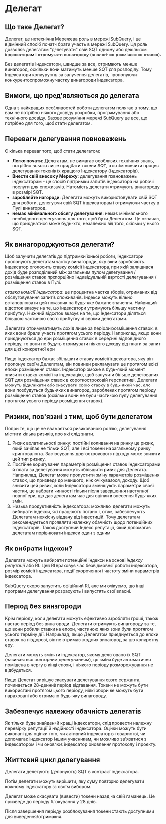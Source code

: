 # Делегат

## Що таке Делегат?

Делегат, це нетехнічна Мережева роль в мережі SubQuery, і це відмінний спосіб почати брати участь в мережі SubQuery. Ця роль дозволяє делегатам "делегувати" свій SQT одному або декільком індексаторам і отримувати винагороду (аналогічно розміщенню ставок).

Без делегатів Індексатори, швидше за все, отримають менше винагород, оскільки вони матимуть менше SQT для розподілу. Тому Індексатори конкурують за залучення делегатів, пропонуючи конкурентоспроможну частку винагороди індексатора.

## Вимоги, що пред'являються до делегата

Одна з найкращих особливостей роботи делегатом полягає в тому, що вам не потрібно ніякого досвіду розробки, програмування або технічного досвіду. Базове розуміння мережі SubQuery це все, що потрібно для того, щоб стати делегатом.

## Переваги делегування повноважень

Є кілька переваг того, щоб стати делегатом:

- **Легко почати**: Делегатам, не вимагає особливих технічних знань, потрібно всього лише придбати токени SQT, а потім вивчити процес делегування токенів їх кращого Індексатору (індексаторів).
- **Внести свій внесок у Мережу**: делегування повноважень індексаторам - це спосіб підтримки запитів індексатора на робочі послуги для споживачів. Натомість делегати отримують винагороду в розмірі SQT.
- **заробляйте нагороди**: Делегати можуть використовувати свій SQT для роботи, делегуючи свій SQT індексаторам і отримуючи частку в Пулі винагород.
- **немає мінімального обсягу делегування**: немає мінімального необхідного делегування для того, щоб бути Делегатом. Це означає, що приєднатися може будь-хто, незалежно від того, скільки у нього SQT.

## Як винагороджуються делегати?

Щоб залучити делегатів до підтримки їхньої роботи, Індексатори пропонують делегатам частку винагороди, яку вони заробляють. Індексатор оголосить ставку комісії індексатора, при якій залишився дохід буде розподілений між загальним пулом делегування / розміщення ставок пропорційно індивідуальній вартості делегування /розміщення ставок в Пулі.

*ставка комісії індексатора*: це процентна частка зборів, отриманих від обслуговування запитів споживачів. Індекси можуть вільно встановлювати цей показник на будь-яке бажане значення. Найвищий відсоток вказує на те, що індексатори утримують більшу частину прибутку. Нижчий відсоток вказує на те, що Індексатори діляться більшою частиною свого прибутку зі своїми делегатами.

Делегати отримуватимуть дохід лише за періоди розміщення ставок, в яких вони брали участь протягом усього періоду. Наприклад, якщо вони приєднуються до ери розміщення ставок в середині відповідного періоду, то вони не будуть отримувати ніякого доходу від плати за запит для цієї конкретної ери.

Якщо індексатор бажає збільшити ставку комісії індексатора, яку він пропонує своїм Делегатам, він повинен рекламувати це протягом всієї епохи розміщення ставок. Індексатор зможе в будь-який момент знизити ставку комісії за індексацію, щоб залучити більше делегованих SQT для розміщення ставок в короткостроковій перспективі. Делегати можуть відкликати або скасувати свою ставку в будь-який час, але вони позбудуться будь-яких винагород, зароблених протягом періоду розміщення ставок (оскільки вони не були частиною пулу делегування протягом усього періоду розміщення ставок).

## Ризики, пов'язані з тим, щоб бути делегатом

Попри те, що це не вважається ризикованою роллю, делегування містити кілька ризиків, про які слід знати.

1. Ризик волатильності ринку: постійні коливання на ринку це ризик, який зачіпає не тільки SQT, але і всі токени на загальному ринку криптовалюта. Застосування довгострокового підходу може знизити цей тип ризику.
2. Постійне коригування параметрів розміщення ставок Індексаторами й плата за делегування можуть збільшити ризик для Делегата. Наприклад, Делегат може пропустити зміну параметрів розміщення ставок, що призведе до меншого, ніж очікувалося, доходу. Щоб знизити цей ризик, коли Індексатори зменшують параметри своєї частки, це набрати чинності тільки після завершення наступної повної ери, що дає делегатам час для оцінки й внесення будь-яких змін.
3. Низька продуктивність індексатора: можливо, делегати можуть вибирати індекси, які працюють погано і, отже, забезпечують Делегатам неякісну віддачу від інвестицій. Тому делегатам рекомендується проявляти належну обачність щодо потенційних Індексаторів. Також доступний Індекс репутації, який допомагає делегатам порівнювати індекси один з одним.

## Як вибрати індекси?

Делегати можуть вибирати потенційні індекси на основі *індексу репутації* або RI. Цей RI враховує час безвідмовної роботи індексатора, розмір комісії індексатора, події скорочення і частоту зміни параметрів індексатора.

SubQuery скоро запустить офіційний RI, але ми очікуємо, що інші програми делегування розрахують і випустять свої власні.

## Період без винагороди

Крім періоду, коли делегати можуть ефективно заробляти гроші, також настає період без винагороди. Делегати отримують винагороду за те, що вони робили ставки на епохи, частиною яких вони були протягом усього терміну дії. Наприклад, якщо Делегатом приєднується до епохи ставок на півдорозі, він не отримає жодних винагород за цю конкретну еру.

Делегати можуть змінити індексатор, якому делеговано їх SQT (називається повторним делегуванням), ця зміна буде автоматично поміщена в чергу в кінці епохи, і ніякого періоду розморожування не відбудеться.

Якщо Делегат вирішує скасувати делегування свого сержанта, починається 28-денний період відтавання. Токени не можуть бути використані протягом цього періоду, ніякі збори не можуть бути нараховані або отримано будь-яку винагороду.

## Забезпечує належну обачність делегатів

Як тільки буде знайдений кращі індексатори, слід провести належну перевірку репутації й надійності індексатора. Оцінки можуть бути виконані для оцінки того, чи активний індексатор в товаристві, чи допомагає індексатор іншим учасникам, чи можливо зв'язатися з Індексатором і чи оновлює індексатор оновлення протоколу і проєкту.

## Життєвий цикл делегування

Делегати делегують (депонують) SQT в контракт індексатора.

Потім делегати можуть вирішити, яку суму повторно делегувати кожному індексатору за своїм вибором.

Делегат може скасувати (вивести) токени назад на свій гаманець. Це призведе до періоду блокування у 28 днів.

Після завершення періоду розблокування токени стають доступними для виведення/отримання.
